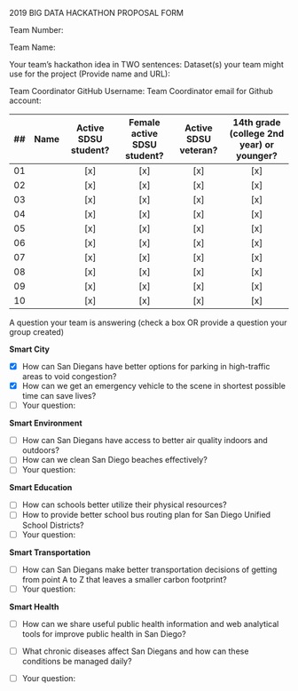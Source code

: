 2019 BIG DATA HACKATHON PROPOSAL FORM

Team Number:

Team Name:

Your team’s hackathon idea in TWO sentences:
Dataset(s) your team might use for the project (Provide name and URL):

Team Coordinator GitHub Username:
Team Coordinator email for Github account:

| ## |        Name         | Active SDSU student? | Female active SDSU student? | Active SDSU veteran? | 14th grade (college 2nd year) or younger? |
| -- | :---                |        :---:         |            :---:            |        :---:         |                  :---:                    |
| 01 |                     |         [x]          |             [x]             |         [x]          |                   [x]                     |
| 02 |                     |         [x]          |             [x]             |         [x]          |                   [x]                     |
| 03 |                     |         [x]          |             [x]             |         [x]          |                   [x]                     |
| 04 |                     |         [x]          |             [x]             |         [x]          |                   [x]                     |
| 05 |                     |         [x]          |             [x]             |         [x]          |                   [x]                     |
| 06 |                     |         [x]          |             [x]             |         [x]          |                   [x]                     |
| 07 |                     |         [x]          |             [x]             |         [x]          |                   [x]                     |
| 08 |                     |         [x]          |             [x]             |         [x]          |                   [x]                     |
| 09 |                     |         [x]          |             [x]             |         [x]          |                   [x]                     |
| 10 |                     |         [x]          |             [x]             |         [x]          |                   [x]                     |


A question your team is answering (check a box OR provide a question your group created)

**Smart City**
- [x] How can San Diegans have better options for parking in high-traffic areas to void congestion?
- [x] How can we get an emergency vehicle to the scene in shortest possible time can save lives?
- [ ] Your question:

**Smart Environment**
- [ ] How can San Diegans have access to better air quality indoors and outdoors?
- [ ] How can we clean San Diego beaches effectively?
- [ ] Your question:

**Smart Education**
- [ ] How can schools better utilize their physical resources?
- [ ] How to provide better school bus routing plan for San Diego Unified School Districts?
- [ ] Your question:

**Smart Transportation**
- [ ] How can San Diegans make better transportation decisions of getting from point A to Z that leaves a smaller carbon footprint?
- [ ] Your question:

**Smart Health**
- [ ] How can we share useful public health information and web analytical tools for improve public health in San Diego?
- [ ] What chronic diseases affect San Diegans and how can these conditions be managed daily?
- [ ] Your question:



